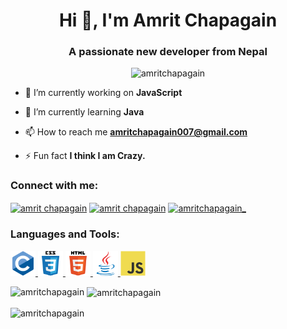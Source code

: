 <h1 align="center">Hi 👋, I'm Amrit Chapagain</h1>
<h3 align="center">A passionate new developer from Nepal</h3>
<p align="center"> <img src="https://imgs.search.brave.com/jV2dw78OBO2sf1Kw0k5qxTKeSbHsA2zawt2YFprqCqk/rs:fit:860:0:0/g:ce/aHR0cHM6Ly9tZWRp/YTEuZ2lwaHkuY29t/L21lZGlhL3YxLlky/bGtQVGM1TUdJM05q/RXhOR3B1TmpCbGNU/SnZhWFp6ZURKa2Qz/YzNPSFZzWXpnemFq/VnRPV0Y1Y1dnemJI/bDVaR04wY0NabGNE/MTJNVjluYVdaelgz/TmxZWEpqYUNaamRE/MW4vMjZ0bjMzYWlU/aTFqa2w2SDYvMjAw/LmdpZg.gif" alt="amritchapagain" /> </p>

- 🔭 I’m currently working on **JavaScript**

- 🌱 I’m currently learning **Java**

- 📫 How to reach me **amritchapagain007@gmail.com**

- ⚡ Fun fact **I think I am Crazy.**

<h3 align="left">Connect with me:</h3>
<p align="left">
<a href="https://linkedin.com/in/amrit chapagain" target="blank"><img align="center" src="https://raw.githubusercontent.com/rahuldkjain/github-profile-readme-generator/master/src/images/icons/Social/linked-in-alt.svg" alt="amrit chapagain" height="30" width="40" /></a>
<a href="https://fb.com/amrit chapagain" target="blank"><img align="center" src="https://raw.githubusercontent.com/rahuldkjain/github-profile-readme-generator/master/src/images/icons/Social/facebook.svg" alt="amrit chapagain" height="30" width="40" /></a>
<a href="https://instagram.com/amritchapagain_" target="blank"><img align="center" src="https://raw.githubusercontent.com/rahuldkjain/github-profile-readme-generator/master/src/images/icons/Social/instagram.svg" alt="amritchapagain_" height="30" width="40" /></a>
</p>

<h3 align="left">Languages and Tools:</h3>
<p align="left"> <a href="https://www.cprogramming.com/" target="_blank" rel="noreferrer"> <img src="https://raw.githubusercontent.com/devicons/devicon/master/icons/c/c-original.svg" alt="c" width="40" height="40"/> </a> <a href="https://www.w3schools.com/css/" target="_blank" rel="noreferrer"> <img src="https://raw.githubusercontent.com/devicons/devicon/master/icons/css3/css3-original-wordmark.svg" alt="css3" width="40" height="40"/> </a> <a href="https://www.w3.org/html/" target="_blank" rel="noreferrer"> <img src="https://raw.githubusercontent.com/devicons/devicon/master/icons/html5/html5-original-wordmark.svg" alt="html5" width="40" height="40"/> </a> <a href="https://www.java.com" target="_blank" rel="noreferrer"> <img src="https://raw.githubusercontent.com/devicons/devicon/master/icons/java/java-original.svg" alt="java" width="40" height="40"/> </a> <a href="https://developer.mozilla.org/en-US/docs/Web/JavaScript" target="_blank" rel="noreferrer"> <img src="https://raw.githubusercontent.com/devicons/devicon/master/icons/javascript/javascript-original.svg" alt="javascript" width="40" height="40"/> </a> </p>

<p><img align="left" src="https://github-readme-stats.vercel.app/api/top-langs?username=amritchapagain&show_icons=true&locale=en&layout=compact" alt="amritchapagain" /></p>

<p>&nbsp;<img align="center" src="https://github-readme-stats.vercel.app/api?username=amritchapagain&show_icons=true&locale=en" alt="amritchapagain" /></p>

<p><img align="center" src="https://github-readme-streak-stats.herokuapp.com/?user=amritchapagain&" alt="amritchapagain" /></p>

